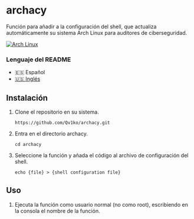 # archacy
Función para añadir a la configuración del shell, que actualiza automáticamente su sistema Arch Linux para auditores de ciberseguridad.

[![Arch Linux](https://img.shields.io/badge/Arch_Linux-2022.03.01-2596BE?style=flat-square&logo=archlinux&logoColor=white)](https://archlinux.org/)

### Lenguaje del README
- 🇪🇸 Español
- [🇺🇸 Inglés](./README.md)

## Instalación
1. Clone el repositorio en su sistema.
    ```shell
    https://github.com/Qv1ko/archacy.git
    ```
2. Entra en el directorio archacy.
    ```shell
    cd archacy
    ```
3. Seleccione la función y añada el código al archivo de configuración del shell.
    ```shell
    echo {file} > {shell configuration file}
    ```

## Uso
1. Ejecuta la función como usuario normal (no como root), escribiendo en la consola el nombre de la función.
